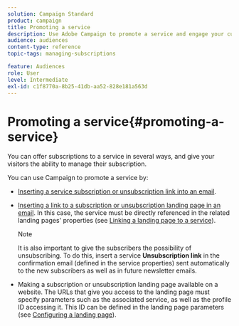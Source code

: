 ```yaml
---
solution: Campaign Standard
product: campaign
title: Promoting a service
description: Use Adobe Campaign to promote a service and engage your customers through dedicated landing pages, emails or directly on your website.
audience: audiences
content-type: reference
topic-tags: managing-subscriptions

feature: Audiences
role: User
level: Intermediate
exl-id: c1f8770a-8b25-41db-aa52-828e181a563d
---
```

# Promoting a service{#promoting-a-service}

You can offer subscriptions to a service in several ways, and give your visitors the ability to manage their subscription.

You can use Campaign to promote a service by:

* [Inserting a service subscription or unsubscription link into an email](../../designing/using/links.md#inserting-a-link).

* [Inserting a link to a subscription or unsubscription landing page in an email](../../designing/using/links.md). In this case, the service must be directly referenced in the related landing pages' properties (see [Linking a landing page to a service](../../channels/using/configuring-landing-page.md#linking-a-landing-page-to-a-service)).

    >[!NOTE]
    >
    >It is also important to give the subscribers the possibility of unsubscribing. To do this, insert a service <b>Unsubscription link</b> in the confirmation email (defined in the service properties) sent automatically to the new subscribers as well as in future newsletter emails.

* Making a subscription or unsubscription landing page available on a website. The URLs that give you access to the landing page must specify parameters such as the associated service, as well as the profile ID accessing it. This ID can be defined in the landing page parameters (see [Configuring a landing page](../../channels/using/configuring-landing-page.md)).
